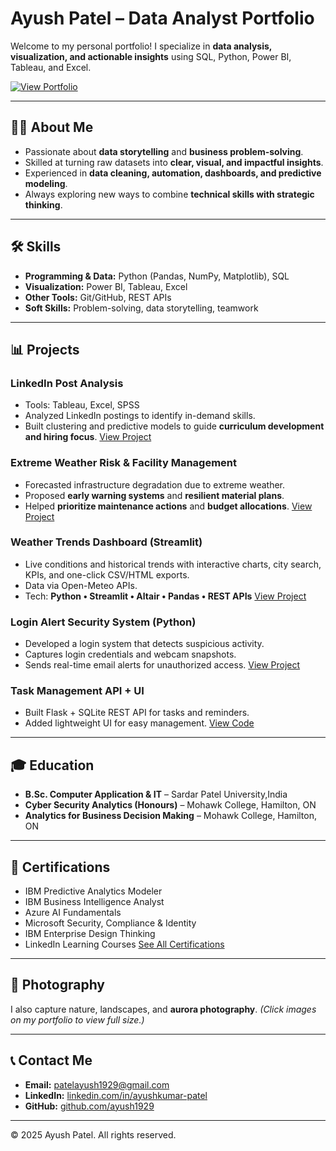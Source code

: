 # Ayush Patel – Data Analyst Portfolio

Welcome to my personal portfolio!
I specialize in **data analysis, visualization, and actionable insights** using SQL, Python, Power BI, Tableau, and Excel.

[![View Portfolio](https://img.shields.io/badge/View-Portfolio-blue?style=for-the-badge)](https://ayush1929.github.io/)

---

## 👨‍💻 About Me

* Passionate about **data storytelling** and **business problem-solving**.
* Skilled at turning raw datasets into **clear, visual, and impactful insights**.
* Experienced in **data cleaning, automation, dashboards, and predictive modeling**.
* Always exploring new ways to combine **technical skills with strategic thinking**.

---

## 🛠 Skills

* **Programming & Data:** Python (Pandas, NumPy, Matplotlib), SQL
* **Visualization:** Power BI, Tableau, Excel
* **Other Tools:** Git/GitHub, REST APIs
* **Soft Skills:** Problem-solving, data storytelling, teamwork

---

## 📊 Projects

### LinkedIn Post Analysis

* Tools: Tableau, Excel, SPSS
* Analyzed LinkedIn postings to identify in-demand skills.
* Built clustering and predictive models to guide **curriculum development and hiring focus**.
  [View Project](https://github.com/ayush1929/Data_Analyst_Capstone)

### Extreme Weather Risk & Facility Management

* Forecasted infrastructure degradation due to extreme weather.
* Proposed **early warning systems** and **resilient material plans**.
* Helped **prioritize maintenance actions** and **budget allocations**.
  [View Project](https://github.com/ayush1929/HEAD_2024/blob/main/Team11-HeadCompetition-FinalPoster.pdf)

### Weather Trends Dashboard (Streamlit)

* Live conditions and historical trends with interactive charts, city search, KPIs, and one-click CSV/HTML exports. 
* Data via Open-Meteo APIs.
* Tech: **Python • Streamlit • Altair • Pandas • REST APIs**
  [View Project](https://github.com/ayush1929/weather-dashboard-streamlit)

### Login Alert Security System (Python)

* Developed a login system that detects suspicious activity.
* Captures login credentials and webcam snapshots.
* Sends real-time email alerts for unauthorized access.
  [View Project](https://github.com/ayush1929/login-alert)

### Task Management API + UI

* Built Flask + SQLite REST API for tasks and reminders.
* Added lightweight UI for easy management.
  [View Code](https://github.com/ayush1929/task-management-api/blob/main/app.py)

---

## 🎓 Education

* **B.Sc. Computer Application & IT** – Sardar Patel University,India
* **Cyber Security Analytics (Honours)** – Mohawk College, Hamilton, ON
* **Analytics for Business Decision Making** – Mohawk College, Hamilton, ON

---

## 💼 Certifications

* IBM Predictive Analytics Modeler
* IBM Business Intelligence Analyst
* Azure AI Fundamentals
* Microsoft Security, Compliance & Identity
* IBM Enterprise Design Thinking
* LinkedIn Learning Courses
  [See All Certifications](https://www.credly.com/users/ayushkumar-vinodkumar-patel/badges#credly)

---

## 📸 Photography

I also capture nature, landscapes, and **aurora photography**.
*(Click images on my portfolio to view full size.)*

---

## 📞 Contact Me

* **Email:** [patelayush1929@gmail.com](mailto:patelayush1929@gmail.com)
* **LinkedIn:** [linkedin.com/in/ayushkumar-patel](https://www.linkedin.com/in/ayushkumar-patel/)
* **GitHub:** [github.com/ayush1929](https://github.com/ayush1929)

---

© 2025 Ayush Patel. All rights reserved.

